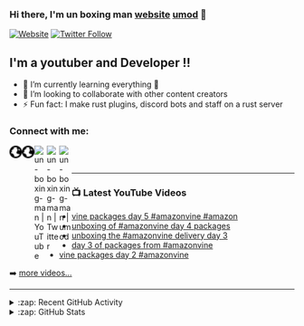 ### Hi there, I'm un boxing man [website] [umod] 👋

[![Website](https://img.shields.io/website?label=bots.unboxingman.com&style=for-the-badge&url=https%3A%2F%2Fbots.unboxingman.com)](https:bots.unboxingman.com)
[![Twitter Follow](https://img.shields.io/twitter/follow/un_boxing_man?color=1DA1F2&logo=twitter&style=for-the-badge)](https://twitter.com/intent/follow?original_referer=https%3A%2F%2Fgithub.com%2FcodeSTACKr&screen_name=un_boxing_man)

## I'm a youtuber and Developer !!

- 🌱 I’m currently learning everything 🤣
- 👯 I’m looking to collaborate with other content creators
- ⚡ Fun fact: I make rust plugins, discord bots and staff on a rust server


### Connect with me:


[<img align="left" alt="bots.unboxingman.com" width="22px" src="https://raw.githubusercontent.com/iconic/open-iconic/master/svg/globe.svg" />][websiteb]
[<img align="left" alt="www.unboxingman.com" width="22px" src="https://raw.githubusercontent.com/iconic/open-iconic/master/svg/globe.svg" />][website]
[<img align="left" alt="un-boxing-man | YouTube" width="22px" src="https://cdn.jsdelivr.net/npm/simple-icons@v3/icons/youtube.svg" />][youtube]
[<img align="left" alt="un-boxing-man | Twitter" width="22px" src="https://cdn.jsdelivr.net/npm/simple-icons@v3/icons/twitter.svg" />][twitter]
[<img align="left" alt="un-boxing-man | umod" width="22px" src="https://assets.umod.org/images/umod-gray.png" />][umod]


<br />
<br />

---

### 📺 Latest YouTube Videos

<!-- YOUTUBE:START -->
- [vine packages day 5 #amazonvine #amazon](https://www.youtube.com/watch?v=Irk6EWKI2FU)
- [unboxing of #amazonvine day 4 packages](https://www.youtube.com/watch?v=ATTqQa9bXVc)
- [unboxing the #amazonvine delivery day 3](https://www.youtube.com/watch?v=jO-ik7l8Veo)
- [day 3 of packages from #amazonvine](https://www.youtube.com/watch?v=-feXHzOY_VQ)
- [vine packages day 2 #amazonvine](https://www.youtube.com/watch?v=WpahyTbRVII)
<!-- YOUTUBE:END -->

➡️ [more videos...](https://youtube.com/unboxingman2004)


---

<details>
  <summary>:zap: Recent GitHub Activity</summary>
  
<!--START_SECTION:activity-->

<!--END_SECTION:activity-->

</details>

<details>
  <summary>:zap: GitHub Stats</summary>

  <img align="left" alt="un-boxing-man's GitHub Stats" src="https://github-readme-stats.codestackr.vercel.app/api?username=un-boxing-man&show_icons=true&hide_border=true" />

</details>

[websiteb]: https://bots.unboxingman.com
[website]: https://www.unboxingman.com
[twitter]: https://twitter.com/un_boxing_man
[youtube]: https://youtube.com/unboxingman2004
[umod]:https://umod.org/user/unboxingman#plugins
